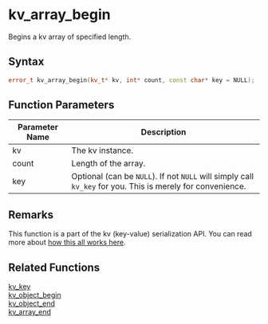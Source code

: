 
# kv_array_begin

Begins a kv array of specified length.

## Syntax

```cpp
error_t kv_array_begin(kv_t* kv, int* count, const char* key = NULL);
```

## Function Parameters

Parameter Name | Description
--- | ---
kv | The kv instance.
count | Length of the array.
key | Optional (can be `NULL`). If not `NULL` will simply call `kv_key` for you. This is merely for convenience.

## Remarks

This function is a part of the kv (key-value) serialization API. You can read more about [how this all works here](https://github.com/RandyGaul/cute_framework/tree/master/doc/graphics/serialization).

## Related Functions
  
[kv_key](https://github.com/RandyGaul/cute_framework/blob/master/doc/serialization/kv_key.md)  
[kv_object_begin](https://github.com/RandyGaul/cute_framework/blob/master/doc/serialization/kv_object_begin.md)  
[kv_object_end](https://github.com/RandyGaul/cute_framework/blob/master/doc/serialization/kv_object_end.md)  
[kv_array_end](https://github.com/RandyGaul/cute_framework/blob/master/doc/serialization/kv_array_end.md)  
